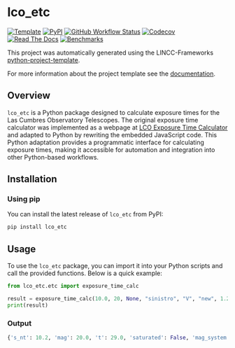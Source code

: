 # lco_etc

[![Template](https://img.shields.io/badge/Template-LINCC%20Frameworks%20Python%20Project%20Template-brightgreen)](https://lincc-ppt.readthedocs.io/en/latest/)
[![PyPI](https://img.shields.io/pypi/v/lco_etc?color=blue&logo=pypi&logoColor=white)](https://pypi.org/project/lco-etc/)
[![GitHub Workflow Status](https://img.shields.io/github/actions/workflow/status/bradengarretson/lco-etc/smoke-test.yml)](https://github.com/bradengarretson/lco-etc/actions/workflows/smoke-test.yml)
[![Codecov](https://codecov.io/gh/bradengarretson/lco-etc/branch/main/graph/badge.svg)](https://codecov.io/gh/bradengarretson/lco-etc)
[![Read The Docs](https://img.shields.io/readthedocs/lco-etc)](https://lco-etc.readthedocs.io/)
[![Benchmarks](https://img.shields.io/github/actions/workflow/status/bradengarretson/lco-etc/asv-main.yml?label=benchmarks)](https://bradengarretson.github.io/lco-etc/)

This project was automatically generated using the LINCC-Frameworks [python-project-template](https://github.com/lincc-frameworks/python-project-template).

For more information about the project template see the [documentation](https://lincc-ppt.readthedocs.io/en/latest/).

## Overview

`lco_etc` is a Python package designed to calculate exposure times for the Las Cumbres Observatory Telescopes. The original exposure time calculator was implemented as a webpage at [LCO Exposure Time Calculator](https://exposure-time-calculator.lco.global/#) and adapted to Python by rewriting the embedded JavaScript code. This Python adaptation provides a programmatic interface for calculating exposure times, making it accessible for automation and integration into other Python-based workflows.

## Installation

### Using pip

You can install the latest release of `lco_etc` from PyPI:

```bash
pip install lco_etc
```

## Usage

To use the `lco_etc` package, you can import it into your Python scripts and call the provided functions. Below is a quick example:

```python
from lco_etc.etc import exposure_time_calc

result = exposure_time_calc(10.0, 20, None, "sinistro", "V", "new", 1.2)
print(result)
```

### Output

``` python
{'s_nt': 10.2, 'mag': 20.0, 't': 29.0, 'saturated': False, 'mag_system': 'Vega'}
```
